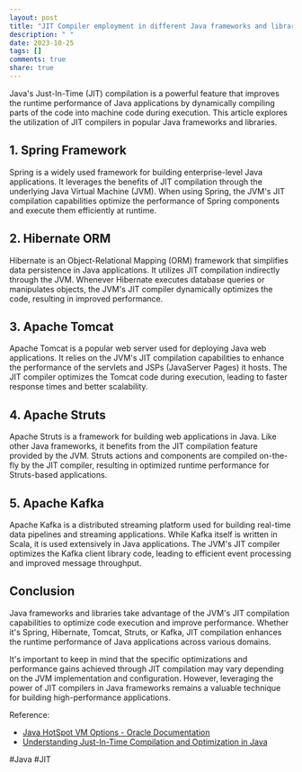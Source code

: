 ```yaml
---
layout: post
title: "JIT Compiler employment in different Java frameworks and libraries"
description: " "
date: 2023-10-25
tags: []
comments: true
share: true
---
```


Java's Just-In-Time (JIT) compilation is a powerful feature that improves the runtime performance of Java applications by dynamically compiling parts of the code into machine code during execution. This article explores the utilization of JIT compilers in popular Java frameworks and libraries.

## 1. Spring Framework

Spring is a widely used framework for building enterprise-level Java applications. It leverages the benefits of JIT compilation through the underlying Java Virtual Machine (JVM). When using Spring, the JVM's JIT compilation capabilities optimize the performance of Spring components and execute them efficiently at runtime.

## 2. Hibernate ORM

Hibernate is an Object-Relational Mapping (ORM) framework that simplifies data persistence in Java applications. It utilizes JIT compilation indirectly through the JVM. Whenever Hibernate executes database queries or manipulates objects, the JVM's JIT compiler dynamically optimizes the code, resulting in improved performance.

## 3. Apache Tomcat

Apache Tomcat is a popular web server used for deploying Java web applications. It relies on the JVM's JIT compilation capabilities to enhance the performance of the servlets and JSPs (JavaServer Pages) it hosts. The JIT compiler optimizes the Tomcat code during execution, leading to faster response times and better scalability.

## 4. Apache Struts

Apache Struts is a framework for building web applications in Java. Like other Java frameworks, it benefits from the JIT compilation feature provided by the JVM. Struts actions and components are compiled on-the-fly by the JIT compiler, resulting in optimized runtime performance for Struts-based applications.

## 5. Apache Kafka

Apache Kafka is a distributed streaming platform used for building real-time data pipelines and streaming applications. While Kafka itself is written in Scala, it is used extensively in Java applications. The JVM's JIT compiler optimizes the Kafka client library code, leading to efficient event processing and improved message throughput.

## Conclusion

Java frameworks and libraries take advantage of the JVM's JIT compilation capabilities to optimize code execution and improve performance. Whether it's Spring, Hibernate, Tomcat, Struts, or Kafka, JIT compilation enhances the runtime performance of Java applications across various domains.

It's important to keep in mind that the specific optimizations and performance gains achieved through JIT compilation may vary depending on the JVM implementation and configuration. However, leveraging the power of JIT compilers in Java frameworks remains a valuable technique for building high-performance applications.

Reference:
- [Java HotSpot VM Options - Oracle Documentation](https://docs.oracle.com/en/java/javase/14/docs/specs/man/java.html)
- [Understanding Just-In-Time Compilation and Optimization in Java](https://www.baeldung.com/jvm-compiler-optimizations) 

#Java #JIT